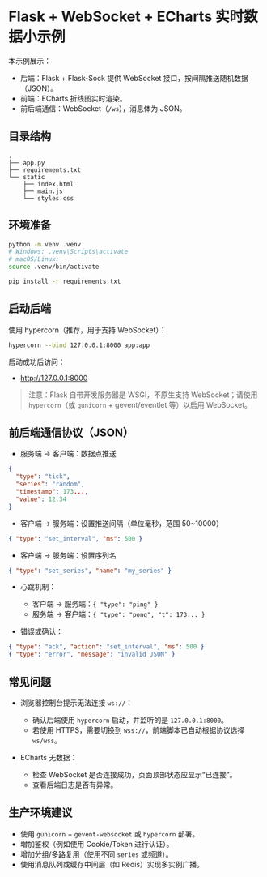 # Flask + WebSocket + ECharts 实时数据小示例

本示例展示：
- 后端：Flask + Flask-Sock 提供 WebSocket 接口，按间隔推送随机数据（JSON）。
- 前端：ECharts 折线图实时渲染。
- 前后端通信：WebSocket（`/ws`），消息体为 JSON。

## 目录结构

```
.
├── app.py
├── requirements.txt
└── static
    ├── index.html
    ├── main.js
    └── styles.css
```

## 环境准备

```bash
python -m venv .venv
# Windows: .venv\Scripts\activate
# macOS/Linux:
source .venv/bin/activate

pip install -r requirements.txt
```

## 启动后端

使用 hypercorn（推荐，用于支持 WebSocket）：

```bash
hypercorn --bind 127.0.0.1:8000 app:app
```

启动成功后访问：
- http://127.0.0.1:8000

> 注意：Flask 自带开发服务器是 WSGI，不原生支持 WebSocket；请使用 `hypercorn`（或 `gunicorn` + gevent/eventlet 等）以启用 WebSocket。

## 前后端通信协议（JSON）

- 服务端 -> 客户端：数据点推送
```json
{
  "type": "tick",
  "series": "random",
  "timestamp": 173...,
  "value": 12.34
}
```

- 客户端 -> 服务端：设置推送间隔（单位毫秒，范围 50~10000）
```json
{ "type": "set_interval", "ms": 500 }
```

- 客户端 -> 服务端：设置序列名
```json
{ "type": "set_series", "name": "my_series" }
```

- 心跳机制：
  - 客户端 -> 服务端：`{ "type": "ping" }`
  - 服务端 -> 客户端：`{ "type": "pong", "t": 173... }`

- 错误或确认：
```json
{ "type": "ack", "action": "set_interval", "ms": 500 }
{ "type": "error", "message": "invalid JSON" }
```

## 常见问题

- 浏览器控制台提示无法连接 `ws://`：
  - 确认后端使用 `hypercorn` 启动，并监听的是 `127.0.0.1:8000`。
  - 若使用 HTTPS，需要切换到 `wss://`，前端脚本已自动根据协议选择 `ws/wss`。

- ECharts 无数据：
  - 检查 WebSocket 是否连接成功，页面顶部状态应显示“已连接”。
  - 查看后端日志是否有异常。

## 生产环境建议

- 使用 `gunicorn` + `gevent-websocket` 或 `hypercorn` 部署。
- 增加鉴权（例如使用 Cookie/Token 进行认证）。
- 增加分组/多路复用（使用不同 `series` 或频道）。
- 使用消息队列或缓存中间层（如 Redis）实现多实例广播。